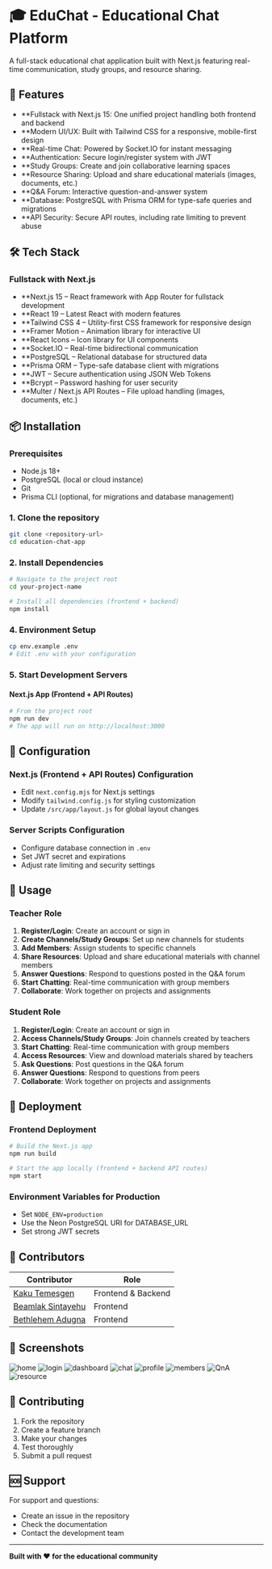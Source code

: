 # 🎓 EduChat - Educational Chat Platform

A full-stack educational chat application built with Next.js featuring real-time communication, study groups, and resource sharing.

## 🚀 Features

- **Fullstack with Next.js 15: One unified project handling both frontend and backend
- **Modern UI/UX: Built with Tailwind CSS for a responsive, mobile-first design
- **Real-time Chat: Powered by Socket.IO for instant messaging
- **Authentication: Secure login/register system with JWT
- **Study Groups: Create and join collaborative learning spaces
- **Resource Sharing: Upload and share educational materials (images, documents, etc.)
- **Q&A Forum: Interactive question-and-answer system
- **Database: PostgreSQL with Prisma ORM for type-safe queries and migrations
- **API Security: Secure API routes, including rate limiting to prevent abuse


## 🛠️ Tech Stack

### Fullstack with Next.js

- **Next.js 15 – React framework with App Router for fullstack development
- **React 19 – Latest React with modern features
- **Tailwind CSS 4 – Utility-first CSS framework for responsive design
- **Framer Motion – Animation library for interactive UI
- **React Icons – Icon library for UI components
- **Socket.IO – Real-time bidirectional communication
- **PostgreSQL – Relational database for structured data
- **Prisma ORM – Type-safe database client with migrations
- **JWT – Secure authentication using JSON Web Tokens
- **Bcrypt – Password hashing for user security
- **Multer / Next.js API Routes – File upload handling (images, documents, etc.)

## 📦 Installation

### Prerequisites
- Node.js 18+ 
- PostgreSQL (local or cloud instance)
- Git
- Prisma CLI (optional, for migrations and database management)

### 1. Clone the repository
```bash
git clone <repository-url>
cd education-chat-app
```

### 2. Install Dependencies
```bash
# Navigate to the project root
cd your-project-name

# Install all dependencies (frontend + backend)
npm install
```

### 4. Environment Setup
```bash
cp env.example .env
# Edit .env with your configuration
```

### 5. Start Development Servers

#### Next.js App (Frontend + API Routes)
```bash
# From the project root
npm run dev
# The app will run on http://localhost:3000
```

## 🔧 Configuration

### Next.js (Frontend + API Routes) Configuration
- Edit `next.config.mjs` for Next.js settings
- Modify `tailwind.config.js` for styling customization
- Update `/src/app/layout.js` for global layout changes

### Server Scripts Configuration
- Configure database connection in `.env`
- Set JWT secret and expirations
- Adjust rate limiting and security settings

## 📱 Usage
### Teacher Role
1. **Register/Login**: Create an account or sign in
2. **Create Channels/Study Groups**: Set up new channels for students
3.  **Add Members**: Assign students to specific channels
4. **Share Resources**: Upload and share educational materials with channel members
5. **Answer Questions**: Respond to questions posted in the Q&A forum
6.  **Start Chatting**: Real-time communication with group members
7. **Collaborate**: Work together on projects and assignments
   
### Student Role
1. **Register/Login**: Create an account or sign in
2. **Access Channels/Study Groups**: Join channels created by teachers
3. **Start Chatting**: Real-time communication with group members
4. **Access Resources**: View and download materials shared by teachers
5. **Ask Questions**: Post questions in the Q&A forum
6. **Answer Questions**: Respond to questions from peers
7. **Collaborate**: Work together on projects and assignments
 

## 🚀 Deployment

### Frontend Deployment
```bash
# Build the Next.js app
npm run build

# Start the app locally (frontend + backend API routes)
npm start
```

### Environment Variables for Production
- Set `NODE_ENV=production`
- Use the Neon PostgreSQL URI for DATABASE_URL
- Set strong JWT secrets

## 👥 Contributors

| Contributor | Role |
|-------------|------|
| [Kaku Temesgen](https://github.com/fenitamas) | Frontend & Backend |
| [Beamlak Sintayehu](https://github.com/beamlaksinta) | Frontend |
| [Bethlehem Adugna](https://github.com/Betheel1) | Frontend |


## 📸 Screenshots

![home](screenshoots/home.png)
![login](screenshoots/login.png)
![dashboard](screenshoots/dashboard.png)
![chat](screenshoots/chat.png)
![profile](screenshoots/profile.png)
![members](screenshoots/members.png)
![QnA](screenshoots/QnA.png)
![resource](screenshoots/resource.png)

## 🤝 Contributing

1. Fork the repository
2. Create a feature branch
3. Make your changes
4. Test thoroughly
5. Submit a pull request

## 🆘 Support

For support and questions:
- Create an issue in the repository
- Check the documentation
- Contact the development team

---

**Built with ❤️ for the educational community**
